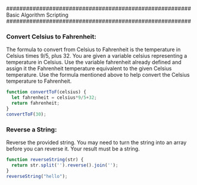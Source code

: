 
########################################################
Basic Algorithm Scripting
########################################################


### Convert Celsius to Fahrenheit:
The formula to convert from Celsius to Fahrenheit is the temperature in Celsius times 9/5, plus 32.
You are given a variable celsius representing a temperature in Celsius. Use the variable fahrenheit already defined and assign it the Fahrenheit temperature equivalent to the given Celsius temperature. Use the formula mentioned above to help convert the Celsius temperature to Fahrenheit.
  ```js
  function convertToF(celsius) {
    let fahrenheit = celsius*9/5+32;
    return fahrenheit;
  }
  convertToF(30);
  ```


### Reverse a String:
Reverse the provided string.
You may need to turn the string into an array before you can reverse it.
Your result must be a string.
  ```js
  function reverseString(str) {
    return str.split('').reverse().join('');
  }
  reverseString("hello");
  ```


### 

  ```js

  ```


### 

  ```js

  ```


### 

  ```js

  ```


### 

  ```js

  ```


### 

  ```js

  ```


### 

  ```js

  ```




